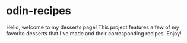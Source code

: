 # odin-recipes
Hello, welcome to my desserts page! This project features a few of my favorite desserts that I've made and their corresponding recipes. Enjoy! 